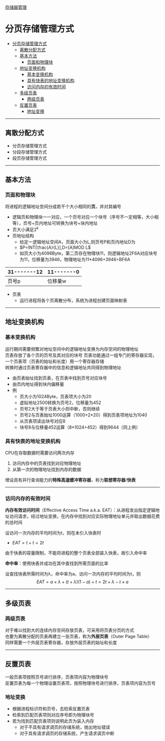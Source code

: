 [存储器管理](../操作系统原理.md)
# 分页存储管理方式
<!-- TOC -->

- [分页存储管理方式](#分页存储管理方式)
  - [离散分配方式](#离散分配方式)
  - [基本方法](#基本方法)
    - [页面和物理块](#页面和物理块)
  - [地址变换机构](#地址变换机构)
    - [基本变换机构](#基本变换机构)
    - [具有快表的地址变换机构](#具有快表的地址变换机构)
    - [访问内存的有效时间](#访问内存的有效时间)
  - [多级页表](#多级页表)
    - [两级页表](#两级页表)
  - [反置页表](#反置页表)
    - [地址变换](#地址变换)

<!-- /TOC -->
---
## 离散分配方式
* 分页存储管理方式
* 分段存储管理方式
* 段页存储管理方式

---
## 基本方法
### 页面和物理块
将进程的逻辑地址空间分成若干个大小相同的**页**，并对其编号
* 逻辑页和物理块一一对应，一个页号对应一个块号（序号不一定相等，大小相等），页号+页内地址可转换为块号+块内地址
* 页大小满足$2^k$
* 页地址结构
    * 给定一逻辑地址空间A，页面大小为L,则页号P和页内地址D为
    * $P=INT[\frac{A}{L}],D=[A]MOD L$
    * 如页大小为4096Byte，第二页存在物理块11，则逻辑地址2F6A对应块号为11，位移量为3946，物理地址为11*4096+3946=BF6A

|31-------12|11-------0|
|----|----|
|页号p|位移量w|

* 页表
    * 运行进程将各个页离散分布，系统为进程创建页面映射表

---
## 地址变换机构
### 基本变换机构
运行期间需要频繁对地址空间中的逻辑地址变换为内存空间的物理地址  
页表存放了各个页的页号及其对应的块号
页表功能通过一组专门的寄存器实现，一个页表项（页表的始址和长度）用一个寄存器存储  
转换时通过页表寄存器中的信息和逻辑地址共同得到物理地址
* 由页表始址找到页表，在页表中找到页号对应块号
* 由页内地址得到块内偏移量
* 例
    * 页大小为1024Byte，页表项大小为20
    * 虚拟地址2500转换为页号2，位移量为452
    * 页号2大于等于页表大小则中断，否则继续
    * 页号2与页表始址1000运算（1000+2*20）得到页表项地址为1040
    * 从页表项读出块号对应8
    * 块号8与位移量452运算（8*1024+452）得到9644（同上例）

### 具有快表的地址变换机构
CPU在存取数据时需要访问两次内存
1. 访问内存中的页表找到对应物理地址
2. 从第一次的物理地址找到内存的数据

增设具有并行查询能力的**特殊高速缓冲寄存器**，称为**联想寄存器**/**快表**

---
### 访问内存的有效时间
**内存有效访问时间**（Effective Access Time a.k.a. EAT）：从进程发出指定逻辑地址访问请求，经过地址变换，在内存中找到对应实际物理地址单元并取出数据花费的总时间

设访问一次内存的平均时间为t，则在未引入快表时
* $EAT = t + t = 2t$

由于快表的容量限制，不能将进程的整个页表全部装入快表，故引入命中率

**命中率**：使用快表并成功在其中查找到所需页面的比率

设查找快表所需时间为λ，命中率为a，访问一次内存的平均时间为t，则
$$EAT = a \times \lambda + (t + \lambda)(1 - a) + t = 2t + \lambda - t \times a$$

---
## 多级页表
### 两级页表
对于难以找到大的连续内存空间存放页表，可采用将页表分页的方式  
也要为离散分配的页表再建立一张页表，称为**外层页表**（Outer Page Table）  
同样需要一个外层页表寄存器，存放外层页表的始址和长度

---
## 反置页表
一般页表项按照页号进行排序，页表项内容为物理块号  
反置页表为每一个物理设置页表项，按照物理块号进行排序，页表项内容为页号

### 地址变换
* 根据进程标识符和页号，去检索反置页表
* 检索到匹配页表项则对应序号即为物理块号
* 若为找到匹配页表项则说明此页为装入内存
    * 对于不具有请求调页的存储系统，抛出地址错误
    * 对于具有请求调页的存储系统，产生请求调页中断